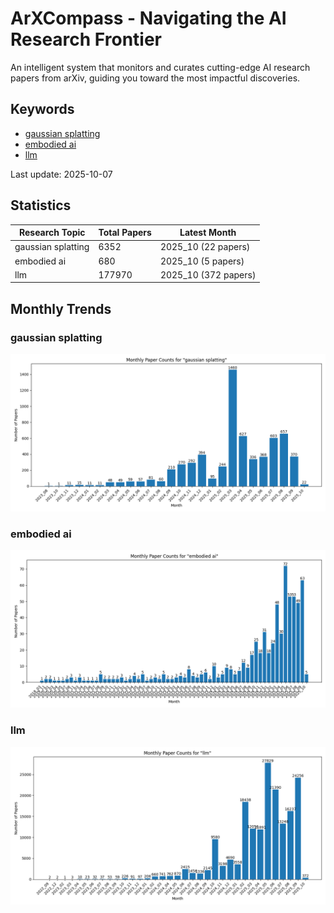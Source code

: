 # ArXCompass - Navigating the AI Research Frontier
An intelligent system that monitors and curates cutting-edge AI research papers from arXiv, guiding you toward the most impactful discoveries.

## Keywords

- [gaussian splatting](gaussian_splatting/)
- [embodied ai](embodied_ai/)
- [llm](llm/)

Last update: 2025-10-07

## Statistics

| Research Topic | Total Papers | Latest Month |
| --- | --- | --- |
| gaussian splatting | 6352 | 2025_10 (22 papers) |
| embodied ai | 680 | 2025_10 (5 papers) |
| llm | 177970 | 2025_10 (372 papers) |

## Monthly Trends

### gaussian splatting

![Monthly Paper Counts for gaussian splatting](gaussian_splatting/monthly_stats.png)

### embodied ai

![Monthly Paper Counts for embodied ai](embodied_ai/monthly_stats.png)

### llm

![Monthly Paper Counts for llm](llm/monthly_stats.png)

